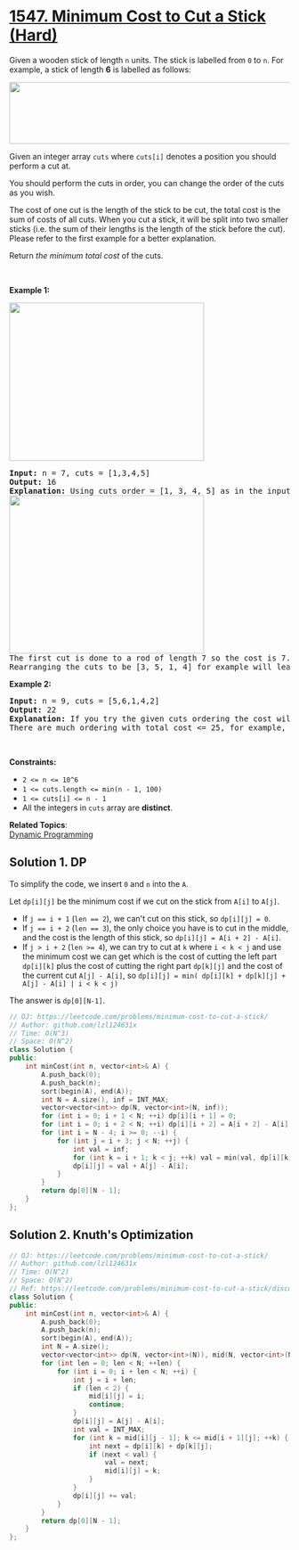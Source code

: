 # [1547. Minimum Cost to Cut a Stick (Hard)](https://leetcode.com/problems/minimum-cost-to-cut-a-stick/)

<p>Given a wooden stick of length <code>n</code> units. The stick is labelled from <code>0</code> to <code>n</code>. For example, a stick of length <strong>6</strong> is labelled as follows:</p>
<img alt="" src="https://assets.leetcode.com/uploads/2020/07/21/statement.jpg" style="width: 521px; height: 111px;">
<p>Given an integer array <code>cuts</code>&nbsp;where <code>cuts[i]</code>&nbsp;denotes a position you should perform a cut at.</p>

<p>You should perform the cuts in order, you can change the order of the cuts as you wish.</p>

<p>The cost of one cut is the length of the stick to be cut, the total cost is the sum of costs of all cuts. When you cut a stick, it will be split into two smaller sticks (i.e. the sum of their lengths is the length of the stick before the cut). Please refer to the first example for a better explanation.</p>

<p>Return <em>the minimum total cost</em> of the&nbsp;cuts.</p>

<p>&nbsp;</p>
<p><strong>Example 1:</strong></p>
<img alt="" src="https://assets.leetcode.com/uploads/2020/07/23/e1.jpg" style="width: 350px; height: 284px;">
<pre><strong>Input:</strong> n = 7, cuts = [1,3,4,5]
<strong>Output:</strong> 16
<strong>Explanation:</strong> Using cuts order = [1, 3, 4, 5] as in the input leads to the following scenario:
<img alt="" src="https://assets.leetcode.com/uploads/2020/07/21/e11.jpg" style="width: 350px; height: 284px;">
The first cut is done to a rod of length 7 so the cost is 7. The second cut is done to a rod of length 6 (i.e. the second part of the first cut), the third is done to a rod of length 4 and the last cut is to a rod of length 3. The total cost is 7 + 6 + 4 + 3 = 20.
Rearranging the cuts to be [3, 5, 1, 4] for example will lead to a scenario with total cost = 16 (as shown in the example photo 7 + 4 + 3 + 2 = 16).</pre>

<p><strong>Example 2:</strong></p>

<pre><strong>Input:</strong> n = 9, cuts = [5,6,1,4,2]
<strong>Output:</strong> 22
<strong>Explanation:</strong> If you try the given cuts ordering the cost will be 25.
There are much ordering with total cost &lt;= 25, for example, the order [4, 6, 5, 2, 1] has total cost = 22 which is the minimum possible.
</pre>

<p>&nbsp;</p>
<p><strong>Constraints:</strong></p>

<ul>
	<li><code>2 &lt;= n &lt;= 10^6</code></li>
	<li><code>1 &lt;= cuts.length &lt;= min(n - 1, 100)</code></li>
	<li><code>1 &lt;= cuts[i] &lt;= n - 1</code></li>
	<li>All the integers in <code>cuts</code>&nbsp;array are <strong>distinct</strong>.</li>
</ul>

**Related Topics**:  
[Dynamic Programming](https://leetcode.com/tag/dynamic-programming/)

## Solution 1. DP

To simplify the code, we insert `0` and `n` into the `A`.

Let `dp[i][j]` be the minimum cost if we cut on the stick from `A[i]` to `A[j]`.

* If `j == i + 1` (`len == 2`), we can't cut on this stick, so `dp[i][j] = 0`.
* If `j == i + 2` (`len == 3`), the only choice you have is to cut in the middle, and the cost is the length of this stick, so `dp[i][j] = A[i + 2] - A[i]`.
* If `j > i + 2` (`len >= 4`), we can try to cut at `k` where `i < k < j` and use the minimum cost we can get which is the cost of cutting the left part `dp[i][k]` plus the cost of cutting the right part `dp[k][j]` and the cost of the current cut `A[j] - A[i]`, so `dp[i][j] = min( dp[i][k] + dp[k][j] + A[j] - A[i] | i < k < j)`

The answer is `dp[0][N-1]`.

```cpp
// OJ: https://leetcode.com/problems/minimum-cost-to-cut-a-stick/
// Author: github.com/lzl124631x
// Time: O(N^3)
// Space: O(N^2)
class Solution {
public:
    int minCost(int n, vector<int>& A) {
        A.push_back(0);
        A.push_back(n);
        sort(begin(A), end(A));
        int N = A.size(), inf = INT_MAX;
        vector<vector<int>> dp(N, vector<int>(N, inf));
        for (int i = 0; i + 1 < N; ++i) dp[i][i + 1] = 0;
        for (int i = 0; i + 2 < N; ++i) dp[i][i + 2] = A[i + 2] - A[i];
        for (int i = N - 4; i >= 0; --i) {
            for (int j = i + 3; j < N; ++j) {
                int val = inf;
                for (int k = i + 1; k < j; ++k) val = min(val, dp[i][k] + dp[k][j]);
                dp[i][j] = val + A[j] - A[i];
            }
        }
        return dp[0][N - 1];
    }
};
```

## Solution 2. Knuth's Optimization

```cpp
// OJ: https://leetcode.com/problems/minimum-cost-to-cut-a-stick/
// Author: github.com/lzl124631x
// Time: O(N^2)
// Space: O(N^2)
// Ref: https://leetcode.com/problems/minimum-cost-to-cut-a-stick/discuss/804270/O(N2)-DP-(Knuth's-Optimization)
class Solution {
public:
    int minCost(int n, vector<int>& A) {
        A.push_back(0);
        A.push_back(n);
        sort(begin(A), end(A));
        int N = A.size();
        vector<vector<int>> dp(N, vector<int>(N)), mid(N, vector<int>(N));
        for (int len = 0; len < N; ++len) {
            for (int i = 0; i + len < N; ++i) {
                int j = i + len;
                if (len < 2) {
                    mid[i][j] = i;
                    continue;
                }
                dp[i][j] = A[j] - A[i];
                int val = INT_MAX;
                for (int k = mid[i][j - 1]; k <= mid[i + 1][j]; ++k) {
                    int next = dp[i][k] + dp[k][j];
                    if (next < val) {
                        val = next;
                        mid[i][j] = k;
                    }
                }
                dp[i][j] += val;
            }
        }
        return dp[0][N - 1];
    }
};
```